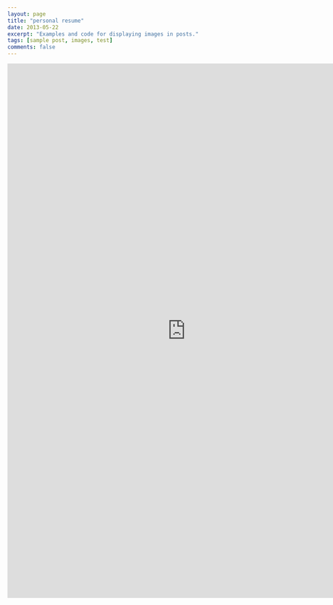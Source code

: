 ```yaml
---
layout: page
title: "personal resume"
date: 2013-05-22
excerpt: "Examples and code for displaying images in posts."
tags: [sample post, images, test]
comments: false
---
```

<embed width="800" height="1200" src="https://aiologybay.github.io/assets/pdf/cv.pdf">
